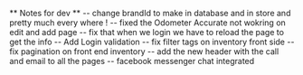 ** Notes for dev **
-- change brandId to make in database and in store and pretty much every where !
-- fixed the Odometer Accurate not wokring on edit and add page
-- fix that when we login we have to reload the page to get the info
-- Add Login validation
-- fix filter tags on inventory front side
-- fix pagination on front end inventory
-- add the new header with the call and email to all the pages
-- facebook messenger chat integrated
